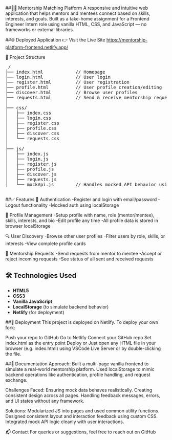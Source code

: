 ##🧑‍🏫 Mentorship Matching Platform
A responsive and intuitive web application that helps mentors and mentees connect based on skills, interests, and goals. Built as a take-home assignment for a Frontend Engineer Intern role using vanilla HTML, CSS, and JavaScript — no frameworks or external libraries.

##🌐 Deployed Application
👉 Visit the Live Site
https://mentorship-platform-frontend.netlify.app/

📁 Project Structure
<pre> /
├── index.html            // Homepage
├── login.html            // User login
├── register.html         // User registration
├── profile.html          // User profile creation/editing
├── discover.html         // Browse user profiles
├── requests.html         // Send & receive mentorship requests
│
├── css/
│   ├── index.css
│   ├── login.css
│   ├── register.css
│   ├── profile.css
│   ├── discover.css
│   └── requests.css
│
├── js/
│   ├── index.js
│   ├── login.js
│   ├── register.js
│   ├── profile.js
│   ├── discover.js
│   ├── requests.js
│   └── mockApi.js        // Handles mocked API behavior using localStorage
 </pre>
##✅ Features
🔐 Authentication
   -Register and login with email/password
   -Logout functionality
   -Mocked auth using localStorage

👤 Profile Management
    -Setup profile with name, role (mentor/mentee), skills, interests, and bio
    -Edit profile any time
    -All profile data is stored in browser localStorage

🔍 User Discovery
    -Browse other user profiles
    -Filter users by role, skills, or interests
    -View complete profile cards

📩 Mentorship Requests
    -Send requests from mentor to mentee
    -Accept or reject incoming requests
    -See status of all sent and received requests

## 🛠️ Technologies Used
- **HTML5**
- **CSS3**
- **Vanilla JavaScript**
- **LocalStorage** (to simulate backend behavior)
- **Netlify** (for deployment)

##🚀 Deployment
This project is deployed on Netlify. To deploy your own fork:

Push your repo to GitHub
Go to Netlify
Connect your GitHub repo
Set index.html as the entry point
Deploy 
or
Just open any HTML file in your browser (e.g. index.html) using VSCode Live Server or by double-clicking the file.

##📄 Documentation
Approach:
Built a multi-page vanilla frontend to simulate a real-world mentorship platform.
Used localStorage to mimic backend operations like authentication, profile handling, and request exchange.

Challenges Faced:
Ensuring mock data behaves realistically.
Creating consistent design across all pages.
Handling feedback messages, errors, and UI states without any framework.

Solutions:
Modularized JS into pages and used common utility functions.
Designed consistent layout and interaction feedback using custom CSS.
Integrated mock API logic cleanly with user interactions.

📬 Contact
For queries or suggestions, feel free to reach out on GitHub

